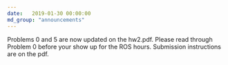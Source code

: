 ```yaml
---
date:   2019-01-30 00:00:00
md_group: "announcements"
---
```


Problems 0 and 5 are now updated on the hw2.pdf.
Please read through Problem 0 before your show up for the ROS hours.
Submission instructions are on the pdf.


